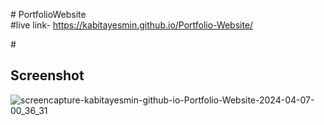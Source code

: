 #﻿</h2> PortfolioWebsite</h2><br/>
 #live link- https://kabitayesmin.github.io/Portfolio-Website/

 #<h2>Screenshot</h2>
![screencapture-kabitayesmin-github-io-Portfolio-Website-2024-04-07-00_36_31](https://github.com/KabitaYesmin/Portfolio-Website/assets/121848616/98cb1529-3d95-426c-a715-63e40f2262ee)
